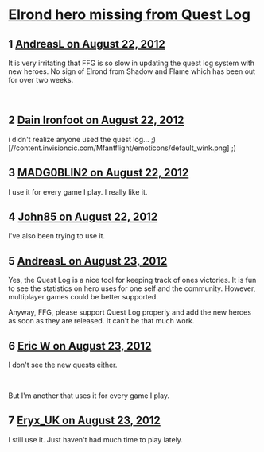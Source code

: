 # [Elrond hero missing from Quest Log](https://community.fantasyflightgames.com/topic/69656-elrond-hero-missing-from-quest-log/)

## 1 [AndreasL on August 22, 2012](https://community.fantasyflightgames.com/topic/69656-elrond-hero-missing-from-quest-log/?do=findComment&comment=679502)

It is very irritating that FFG is so slow in updating the quest log system with new heroes. No sign of Elrond from Shadow and Flame which has been out for over two weeks.

 

## 2 [Dain Ironfoot on August 22, 2012](https://community.fantasyflightgames.com/topic/69656-elrond-hero-missing-from-quest-log/?do=findComment&comment=679514)

i didn't realize anyone used the quest log… ;) [//content.invisioncic.com/Mfantflight/emoticons/default_wink.png] ;)

## 3 [MADG0BLIN2 on August 22, 2012](https://community.fantasyflightgames.com/topic/69656-elrond-hero-missing-from-quest-log/?do=findComment&comment=679554)

I use it for every game I play. I really like it.

## 4 [John85 on August 22, 2012](https://community.fantasyflightgames.com/topic/69656-elrond-hero-missing-from-quest-log/?do=findComment&comment=679604)

I've also been trying to use it.

## 5 [AndreasL on August 23, 2012](https://community.fantasyflightgames.com/topic/69656-elrond-hero-missing-from-quest-log/?do=findComment&comment=680152)

Yes, the Quest Log is a nice tool for keeping track of ones victories. It is fun to see the statistics on hero uses for one self and the community. However, multiplayer games could be better supported.

Anyway, FFG, please support Quest Log properly and add the new heroes as soon as they are released. It can't be that much work.

## 6 [Eric W on August 23, 2012](https://community.fantasyflightgames.com/topic/69656-elrond-hero-missing-from-quest-log/?do=findComment&comment=680239)

I don't see the new quests either.

 

But I'm another that uses it for every game I play.

## 7 [Eryx_UK on August 23, 2012](https://community.fantasyflightgames.com/topic/69656-elrond-hero-missing-from-quest-log/?do=findComment&comment=680373)

I still use it. Just haven't had much time to play lately.

